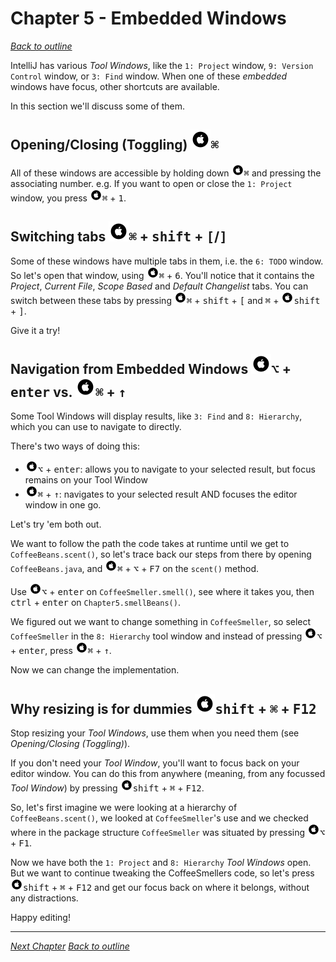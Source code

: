 # Chapter 5 - Embedded Windows
[_Back to outline_](outline.md)

IntelliJ has various _Tool Windows_, like the `1: Project` window, `9: Version Control` window, or `3: Find` window.
When one of these _embedded_ windows have focus, other shortcuts are available.

In this section we'll discuss some of them.

## Opening/Closing (Toggling) ![Mac](./icons/glyph-apple-32.png)<kbd>&#8984;</kbd>
All of these windows are accessible by holding down ![Mac](./icons/glyph-apple-20.png)<kbd>&#8984;</kbd> and pressing the associating number.
e.g. If you want to open or close the `1: Project` window, you press ![Mac](./icons/glyph-apple-20.png)<kbd>&#8984;</kbd> + <kbd>1</kbd>.

## Switching tabs ![Mac](./icons/glyph-apple-32.png)<kbd>&#8984;</kbd> + <kbd>shift</kbd> + <kbd>[</kbd>/<kbd>]</kbd>
Some of these windows have multiple tabs in them, i.e. the `6: TODO` window. So let's open that window, using ![Mac](./icons/glyph-apple-20.png)<kbd>&#8984;</kbd> + <kbd>6</kbd>.
You'll notice that it contains the _Project_, _Current File_, _Scope Based_ and _Default Changelist_ tabs.
You can switch between these tabs by pressing ![Mac](./icons/glyph-apple-20.png)<kbd>&#8984;</kbd> + <kbd>
shift</kbd> + <kbd>[</kbd> and <kbd>&#8984;</kbd> + ![Mac](./icons/glyph-apple-20.png)<kbd>shift</kbd> + <kbd>]</kbd>.

Give it a try!

## Navigation from Embedded Windows ![Mac](./icons/glyph-apple-32.png)<kbd>&#8997;</kbd> + <kbd>enter</kbd> vs. ![Mac](./icons/glyph-apple-32.png)<kbd>&#8984;</kbd> + <kbd>&#x2191;</kbd>
Some Tool Windows will display results, like `3: Find` and `8: Hierarchy`, which you can use to navigate to directly.

There's two ways of doing this:

* ![Mac](./icons/glyph-apple-20.png)<kbd>&#8997;</kbd> + <kbd>enter</kbd>: allows you to navigate to your selected result, but focus remains on your Tool Window
* ![Mac](./icons/glyph-apple-20.png)<kbd>&#8984;</kbd> + <kbd>&#x2191;</kbd>: navigates to your selected result AND focuses the editor window in one go.

Let's try 'em both out.

We want to follow the path the code takes at runtime until we get to `CoffeeBeans.scent()`, so let's trace back our steps from there by
opening `CoffeeBeans.java`, and ![Mac](./icons/glyph-apple-20.png)<kbd>&#8984;</kbd> + <kbd>&#8997;</kbd> + <kbd>F7</kbd> on the `scent()` method.

Use ![Mac](./icons/glyph-apple-20.png)<kbd>&#8997;</kbd> + <kbd>enter</kbd> on `CoffeeSmeller.smell()`, see where it takes you, then <kbd>ctrl</kbd> + <kbd>enter</kbd>
on `Chapter5.smellBeans()`.

We figured out we want to change something in `CoffeeSmeller`, so select `CoffeeSmeller` in the `8: Hierarchy` tool window and instead of
pressing ![Mac](./icons/glyph-apple-20.png)<kbd>&#8997;</kbd> + <kbd>enter</kbd>, press ![Mac](./icons/glyph-apple-20.png)<kbd>&#8984;</kbd> + <kbd>&#x2191;</kbd>.

Now we can change the implementation.

## Why resizing is for dummies ![Mac](./icons/glyph-apple-32.png)<kbd>shift</kbd> + <kbd>&#8984;</kbd> + <kbd>F12</kbd>
Stop resizing your _Tool Windows_, use them when you need them (see _Opening/Closing (Toggling)_).

If you don't need your _Tool Window_, you'll want to focus back on your editor window. You can do this from anywhere (meaning, from any
focussed _Tool Window_) by pressing ![Mac](./icons/glyph-apple-20.png)<kbd>shift</kbd> + <kbd>&#8984;</kbd> + <kbd>F12</kbd>.

So, let's first imagine we were looking at a hierarchy of `CoffeeBeans.scent()`, we looked at `CoffeeSmeller`'s use and we checked where in
the package structure `CoffeeSmeller` was situated by pressing ![Mac](./icons/glyph-apple-20.png)<kbd>&#8997;</kbd> + <kbd>F1</kbd>.

Now we have both the `1: Project` and `8: Hierarchy` _Tool Windows_ open. But we want to continue tweaking the CoffeeSmellers code, so let's
press ![Mac](./icons/glyph-apple-20.png)<kbd>shift</kbd> + <kbd>&#8984;</kbd> + <kbd>F12</kbd> and get our focus back on where it belongs, without any distractions.

Happy editing!

---

[_Next Chapter_](chapter6.md)
[_Back to outline_](outline.md)